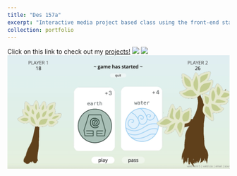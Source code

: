 ```yaml
---
title: "Des 157a"
excerpt: "Interactive media project based class using the front-end stack (html, css, js). Learned about user experience, visual interface and interaction design. <br/><img src='/images/des_photo.png'>"
collection: portfolio
---
```


Click on this link to check out my [projects!](https://patelkajal18.github.io/des-157a/index.html)
![](/images/port1a.png)
![](/images/port1b.png)
![](/images/port1c.png)
